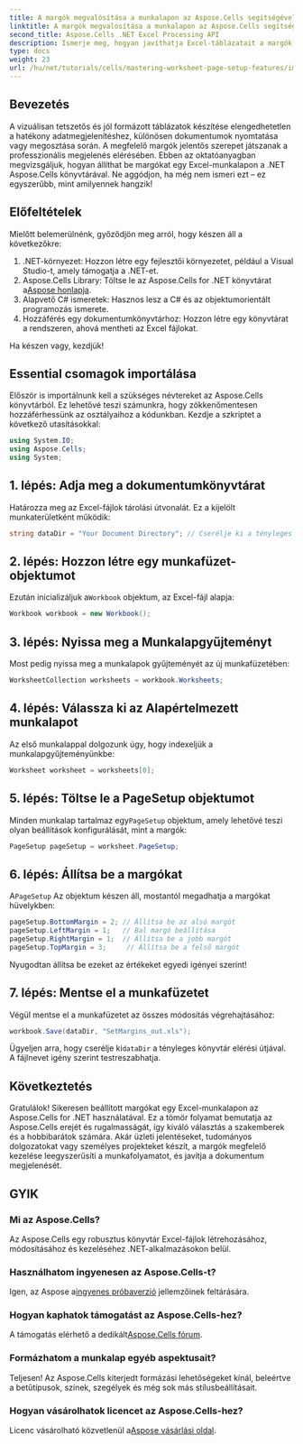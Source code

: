 ```yaml
---
title: A margók megvalósítása a munkalapon az Aspose.Cells segítségével
linktitle: A margók megvalósítása a munkalapon az Aspose.Cells segítségével
second_title: Aspose.Cells .NET Excel Processing API
description: Ismerje meg, hogyan javíthatja Excel-táblázatait a margók beállításával a .NET Aspose.Cells könyvtárával. Ez a lépésenkénti oktatóanyag leegyszerűsíti a folyamatot, így az adatbemutató professzionális és kifinomult megjelenésű.
type: docs
weight: 23
url: /hu/net/tutorials/cells/mastering-worksheet-page-setup-features/implement-margins-in-worksheet/
---
```

## Bevezetés

A vizuálisan tetszetős és jól formázott táblázatok készítése elengedhetetlen a hatékony adatmegjelenítéshez, különösen dokumentumok nyomtatása vagy megosztása során. A megfelelő margók jelentős szerepet játszanak a professzionális megjelenés elérésében. Ebben az oktatóanyagban megvizsgáljuk, hogyan állíthat be margókat egy Excel-munkalapon a .NET Aspose.Cells könyvtárával. Ne aggódjon, ha még nem ismeri ezt – ez egyszerűbb, mint amilyennek hangzik!

## Előfeltételek

Mielőtt belemerülnénk, győződjön meg arról, hogy készen áll a következőkre:

1. .NET-környezet: Hozzon létre egy fejlesztői környezetet, például a Visual Studio-t, amely támogatja a .NET-et.
2.  Aspose.Cells Library: Töltse le az Aspose.Cells for .NET könyvtárat a[Aspose honlapja](https://releases.aspose.com/cells/net/).
3. Alapvető C# ismeretek: Hasznos lesz a C# és az objektumorientált programozás ismerete.
4. Hozzáférés egy dokumentumkönyvtárhoz: Hozzon létre egy könyvtárat a rendszeren, ahová mentheti az Excel fájlokat.

Ha készen vagy, kezdjük!

## Essential csomagok importálása

Először is importálnunk kell a szükséges névtereket az Aspose.Cells könyvtárból. Ez lehetővé teszi számunkra, hogy zökkenőmentesen hozzáférhessünk az osztályaihoz a kódunkban. Kezdje a szkriptet a következő utasításokkal:

```csharp
using System.IO;
using Aspose.Cells;
using System;
```

## 1. lépés: Adja meg a dokumentumkönyvtárat

Határozza meg az Excel-fájlok tárolási útvonalát. Ez a kijelölt munkaterületként működik:

```csharp
string dataDir = "Your Document Directory"; // Cserélje ki a tényleges útvonalat
```

## 2. lépés: Hozzon létre egy munkafüzet-objektumot

 Ezután inicializáljuk a`Workbook` objektum, az Excel-fájl alapja:

```csharp
Workbook workbook = new Workbook();
```

## 3. lépés: Nyissa meg a Munkalapgyűjteményt

Most pedig nyissa meg a munkalapok gyűjteményét az új munkafüzetében:

```csharp
WorksheetCollection worksheets = workbook.Worksheets;
```

## 4. lépés: Válassza ki az Alapértelmezett munkalapot

Az első munkalappal dolgozunk úgy, hogy indexeljük a munkalapgyűjteményünkbe:

```csharp
Worksheet worksheet = worksheets[0];
```

## 5. lépés: Töltse le a PageSetup objektumot

 Minden munkalap tartalmaz egy`PageSetup` objektum, amely lehetővé teszi olyan beállítások konfigurálását, mint a margók:

```csharp
PageSetup pageSetup = worksheet.PageSetup;
```

## 6. lépés: Állítsa be a margókat

 A`PageSetup` Az objektum készen áll, mostantól megadhatja a margókat hüvelykben:

```csharp
pageSetup.BottomMargin = 2; // Állítsa be az alsó margót
pageSetup.LeftMargin = 1;   // Bal margó beállítása
pageSetup.RightMargin = 1;  // Állítsa be a jobb margót
pageSetup.TopMargin = 3;     // Állítsa be a felső margót
```

Nyugodtan állítsa be ezeket az értékeket egyedi igényei szerint!

## 7. lépés: Mentse el a munkafüzetet

Végül mentse el a munkafüzetet az összes módosítás végrehajtásához:

```csharp
workbook.Save(dataDir, "SetMargins_out.xls");
```

 Ügyeljen arra, hogy cserélje ki`dataDir` a tényleges könyvtár elérési útjával. A fájlnevet igény szerint testreszabhatja.

## Következtetés

Gratulálok! Sikeresen beállított margókat egy Excel-munkalapon az Aspose.Cells for .NET használatával. Ez a tömör folyamat bemutatja az Aspose.Cells erejét és rugalmasságát, így kiváló választás a szakemberek és a hobbibarátok számára. Akár üzleti jelentéseket, tudományos dolgozatokat vagy személyes projekteket készít, a margók megfelelő kezelése leegyszerűsíti a munkafolyamatot, és javítja a dokumentum megjelenését.

## GYIK

### Mi az Aspose.Cells?  
Az Aspose.Cells egy robusztus könyvtár Excel-fájlok létrehozásához, módosításához és kezeléséhez .NET-alkalmazásokon belül.

### Használhatom ingyenesen az Aspose.Cells-t?  
 Igen, az Aspose a[ingyenes próbaverzió](https://releases.aspose.com/) jellemzőinek feltárására.

### Hogyan kaphatok támogatást az Aspose.Cells-hez?  
 A támogatás elérhető a dedikált[Aspose.Cells fórum](https://forum.aspose.com/c/cells/9).

### Formázhatom a munkalap egyéb aspektusait?  
Teljesen! Az Aspose.Cells kiterjedt formázási lehetőségeket kínál, beleértve a betűtípusok, színek, szegélyek és még sok más stílusbeállításait.

### Hogyan vásárolhatok licencet az Aspose.Cells-hez?  
 Licenc vásárolható közvetlenül a[Aspose vásárlási oldal](https://purchase.aspose.com/buy).